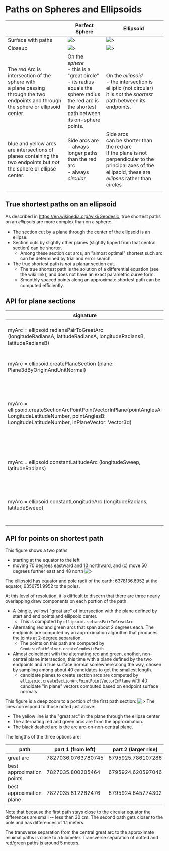 
# Paths on Spheres and Ellipsoids

|  | Perfect Sphere | Ellipsoid |
|---|---|---|
| Surface with paths | ![>](./figs/Ellipsoid/PerfectSphereWith7Paths.png) | ![>](./figs/Ellipsoid/4x4x1EllipsoidWithPaths.png) |
| Closeup | ![>](./figs/Ellipsoid/PerfectSphereCloseup.png) | ![>](./figs/Ellipsoid/4x4x1Closeup.png) |
| The _red_ Arc is intersection of the sphere with <br> a plane passing through the two endpoints and through the sphere or ellipsoid center.| On the _sphere_ <br> - this is a "great circle" <br> - its radius equals the sphere radius <br> the red arc is the shortest path between its on-sphere points. | On the _ellipsoid_ <br> - the intersection is elliptic (not circular) <br> it is _not_ the _shortest_ path between its endpoints. |
| blue and yellow arcs are intersections of planes containing the two endpoints but _not_ the sphere or ellipse center. | Side arcs are <br> - always longer paths than the red arc <br> - always _circular_ | Side arcs <br> can be shorter than the red arc <br> If the plane is not perpendicular to the principal axes of the ellipsoid, these are _ellipses_ rather than circles |
| | |

## True shortest paths on an ellipsoid

As described in <https://en.wikipedia.org/wiki/Geodesic>, true shortest paths on an _ellipsoid_ are more complex than on a sphere:

- The section cut by a plane through the center of the ellipsoid is an ellipse.
- Section cuts by slightly other planes (slightly tipped from that central section) can be shorter.
  - Among these section cut arcs, an "almost optimal" shortest such arc can be determined by trial and error search.
- The true shortest path is _not_ a planar section cut.
  - The true shortest path is the solution of a differential equation (see the wiki link), and does not have an exact parametric curve form.
  - Smoothly spaced points along an approximate shortest path can be computed efficiently.

## API for plane sections

| signature | Description |
|---|---|
| myArc = ellipsoid.radiansPairToGreatArc <br>(longitudeRadiansA, latitudeRadiansA, longitudeRadiansB, latitudeRadiansB) | Construct an arc passing the ellipsoid center and both on-ellipsoid points. |
| myArc = ellipsoid.createPlaneSection (plane: Plane3dByOriginAndUnitNormal) | Create the section cut arc for the given plane. |
| myArc = ellipsoid.createSectionArcPointPointVectorInPlane(pointAnglesA: LongitudeLatitudeNumber, pointAnglesB: LongitudeLatitudeNumber, inPlaneVector: Vector3d) | Define a plain from (a) two on-surface points defined by their angles and (b) an additional vector that is _in the plane_ (not perpendicular) |
| myArc = ellipsoid.constantLatitudeArc (longitudeSweep, latitudeRadians) | create an arc at constant latitude, with given extent of arc given as longitudeSweep. |
| myArc = ellipsoid.constantLongitudeArc (longitudeRadians, latitudeSweep) | create an arc at constant longitude (meridian), with given latitudeSweep |

## API for points on shortest path

This figure shows a two paths

- starting at the equator to the left
- moving 70 degrees eastward and 10 northward, and (c) move 50 degrees further east and 48 north
![>](./figs/Ellipsoid/ShortestPathApproximation.png)

The ellipsoid has equator and pole radii of the earth: 6378136.6952 at the equator, 6356751.9952 to the poles.

At this level of resolution, it is difficult to discern that there are three nearly overlapping draw components on each portion of the path.

- A (single, yellow) "great arc" of intersection with the plane defined by start and end points and ellipsoid center.
  - This is computed by `ellipsoid.radiansPairToGreatArc`
- Alternating red and green arcs that span about 2 degrees each.  The endpoints are computed by an approximation algorithm that produces the joints at 2-degree separation.
  - The points on this path are computed by `GeodesicPathSolver.createGeodesicPath`
- Almost coincident with the alternating red and green, another, non-central plane intersection, this time with a plane defined by the two endpoints and a true surface normal somewhere along the way, chosen by sampling among about 40 candidates to get the smallest length.
  - candidate planes to create section arcs are computed by `ellipsoid.createSectionArcPointPointVectorInPlane` with 40 candidate "in plane" vectors computed based on endpoint surface normals

This figure is a deep zoom to a portion of the first path section:
![>](./figs/Ellipsoid/EarthPathsCloseup.png)
The lines correspond to those noted just above:

- The yellow line is the "great arc" in the plane through the ellipse center
- The alternating red and green arcs are from the approximation.
- The black dashed arc is the arc arc-on-non-central plane.

The lengths of the three options are:

| path | part 1 (from left) | part 2 (larger rise)
|---|---|---|
| great arc  | 7827036.0763780745 | 6795925.786107286 |
| best approximation points | 7827035.800205464 | 6795924.620597046 |
| best approximation plane |7827035.812282476 | 6795924.645774302 |

Note that because the first path stays close to the circular equator the differences are small -- less than 30 cm.  The second path gets closer to the pole and has differences of 1.1 meters.

The transverse separation from the central great arc to the approximate minimal paths is close to a kilometer.   Transverse separation of dotted and red/green paths is around 5 meters.
